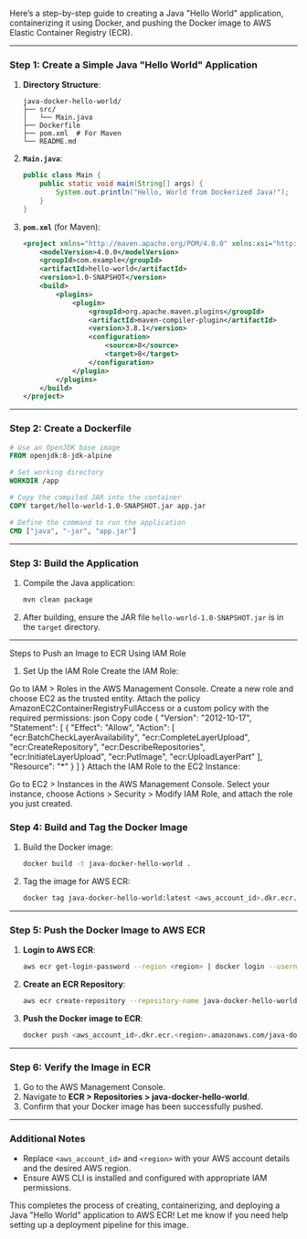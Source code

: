 Here’s a step-by-step guide to creating a Java "Hello World" application, containerizing it using Docker, and pushing the Docker image to AWS Elastic Container Registry (ECR).

---

### **Step 1: Create a Simple Java "Hello World" Application**

1. **Directory Structure**:
   ```
   java-docker-hello-world/
   ├── src/
   │   └── Main.java
   ├── Dockerfile
   ├── pom.xml  # For Maven
   └── README.md
   ```

2. **`Main.java`**:
   ```java
   public class Main {
       public static void main(String[] args) {
           System.out.println("Hello, World from Dockerized Java!");
       }
   }
   ```

3. **`pom.xml`** (for Maven):
   ```xml
   <project xmlns="http://maven.apache.org/POM/4.0.0" xmlns:xsi="http://www.w3.org/2001/XMLSchema-instance" xsi:schemaLocation="http://maven.apache.org/POM/4.0.0 http://maven.apache.org/xsd/maven-4.0.0.xsd">
       <modelVersion>4.0.0</modelVersion>
       <groupId>com.example</groupId>
       <artifactId>hello-world</artifactId>
       <version>1.0-SNAPSHOT</version>
       <build>
           <plugins>
               <plugin>
                   <groupId>org.apache.maven.plugins</groupId>
                   <artifactId>maven-compiler-plugin</artifactId>
                   <version>3.8.1</version>
                   <configuration>
                       <source>8</source>
                       <target>8</target>
                   </configuration>
               </plugin>
           </plugins>
       </build>
   </project>
   ```

---

### **Step 2: Create a Dockerfile**

```dockerfile
# Use an OpenJDK base image
FROM openjdk:8-jdk-alpine

# Set working directory
WORKDIR /app

# Copy the compiled JAR into the container
COPY target/hello-world-1.0-SNAPSHOT.jar app.jar

# Define the command to run the application
CMD ["java", "-jar", "app.jar"]
```

---

### **Step 3: Build the Application**

1. Compile the Java application:
   ```bash
   mvn clean package
   ```

2. After building, ensure the JAR file `hello-world-1.0-SNAPSHOT.jar` is in the `target` directory.

---

Steps to Push an Image to ECR Using IAM Role
1. Set Up the IAM Role
Create the IAM Role:

Go to IAM > Roles in the AWS Management Console.
Create a new role and choose EC2 as the trusted entity.
Attach the policy AmazonEC2ContainerRegistryFullAccess or a custom policy with the required permissions:
json
Copy code
{
  "Version": "2012-10-17",
  "Statement": [
    {
      "Effect": "Allow",
      "Action": [
        "ecr:BatchCheckLayerAvailability",
        "ecr:CompleteLayerUpload",
        "ecr:CreateRepository",
        "ecr:DescribeRepositories",
        "ecr:InitiateLayerUpload",
        "ecr:PutImage",
        "ecr:UploadLayerPart"
      ],
      "Resource": "*"
    }
  ]
}
Attach the IAM Role to the EC2 Instance:

Go to EC2 > Instances in the AWS Management Console.
Select your instance, choose Actions > Security > Modify IAM Role, and attach the role you just created.


### **Step 4: Build and Tag the Docker Image**

1. Build the Docker image:
   ```bash
   docker build -t java-docker-hello-world .
   ```

2. Tag the image for AWS ECR:
   ```bash
   docker tag java-docker-hello-world:latest <aws_account_id>.dkr.ecr.<region>.amazonaws.com/java-docker-hello-world:latest
   ```

---

### **Step 5: Push the Docker Image to AWS ECR**

1. **Login to AWS ECR**:
   ```bash
   aws ecr get-login-password --region <region> | docker login --username AWS --password-stdin <aws_account_id>.dkr.ecr.<region>.amazonaws.com
   ```

2. **Create an ECR Repository**:
   ```bash
   aws ecr create-repository --repository-name java-docker-hello-world
   ```

3. **Push the Docker image to ECR**:
   ```bash
   docker push <aws_account_id>.dkr.ecr.<region>.amazonaws.com/java-docker-hello-world:latest
   ```

---

### **Step 6: Verify the Image in ECR**

1. Go to the AWS Management Console.
2. Navigate to **ECR > Repositories > java-docker-hello-world**.
3. Confirm that your Docker image has been successfully pushed.

---

### **Additional Notes**
- Replace `<aws_account_id>` and `<region>` with your AWS account details and the desired AWS region.
- Ensure AWS CLI is installed and configured with appropriate IAM permissions.

This completes the process of creating, containerizing, and deploying a Java "Hello World" application to AWS ECR! Let me know if you need help setting up a deployment pipeline for this image.
